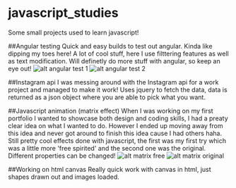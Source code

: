 javascript_studies
==================

Some small projects used to learn javascript!


##Angular testing
Quick and easy builds to test out angular. Kinda like dipping my toes here! A lot of cool stuff, here I use filttering features as well as text modification. Will definetly do more stuff with angular, so keep an eye out!
![alt angular test 1](https://raw.githubusercontent.com/dcamacho2/Static/master/angular1.gif?token=AG-rMwfGCPgzNU8zjEi2tqjmEu7KtNzSks5VibmJwA%3D%3D)
![alt angular test 2](https://raw.githubusercontent.com/dcamacho2/Static/master/angular2.gif?token=AG-rM74G3-f9czYmt7MZab0gZcMjfjIVks5VibmOwA%3D%3D)

##Instagram api
I was messing around with the Instagram api for a work project and managed to make it work! Uses jquery to fetch the data, data is returned as a json object where you are able to pick what you want. 


##Javascript animation (matrix effect)
When I was working on my first portfolio I wanted to showcase both design and coding skills, I  had a preaty clear idea on what I wanted to do. However I ended up moving away from this idea and never got around to finish this idea cause I had others haha. Still pretty cool effects done with javascript, the first was my first try which was a little more 'free spirited' and the second one was the original. Different properties can be changed!
![alt matrix free](https://raw.githubusercontent.com/dcamacho2/Static/master/matrix2.gif?token=AG-rM--Flo6LZxhagrklRIzyKBw6PRxfks5Vibm3wA%3D%3D)
![alt matrix original](https://raw.githubusercontent.com/dcamacho2/Static/master/matrix.gif?token=AG-rMz2AAsDM3c3EN9UCl_MxaZYTQXmFks5VibmzwA%3D%3D)

##Working on html canvas
Really quick work with canvas in html, just shapes drawn out and images loaded. 
